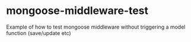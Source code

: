 # mongoose-middleware-test
Example of how to test mongoose middleware without triggering a model function (save/update etc)
